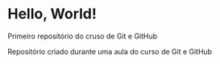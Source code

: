 # Hello, World!
 Primeiro repositório do cruso de Git e GitHub

 Repositório criado durante uma aula do curso de Git e GitHub
